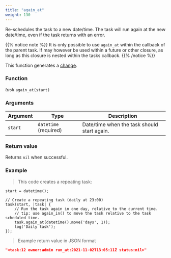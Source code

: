 ```yaml
---
title: "again_at"
weight: 130
---
```


Re-schedules the task to a new date/time. The task will run again at the new date/time, even if the task returns with an error.

{{% notice note %}}
It is only possible to use `again_at` within the callback of the parent task. If may however be used within a future or other closure, as long as this closure is nested within the tasks callback.
{{% /notice %}}

This function generates a [change](../../../overview/changes).

### Function

*task*.`again_at(start)`

### Arguments

Argument | Type | Description
-------- | ---- | -----------
`start` | `datetime` (required) | Date/time when the task should start again.

### Return value

Returns `nil` when successful.

### Example

> This code creates a repeating task:

```thingsdb,should_pass
start = datetime();

// Create a repeating task (daily at 23:00)
task(start, |task| {
    // Run the task again in one day, relative to the current time.
    // tip: use again_in() to move the task relative to the task scheduled time.
    task.again_at(datetime().move('days', 1));
    log('Daily task');
});
```

> Example return value in JSON format

```json
"<task:12 owner:admin run_at:2021-11-02T13:05:11Z status:nil>"
```